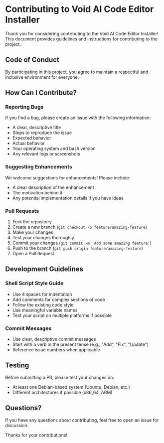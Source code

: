 # Contributing to Void AI Code Editor Installer

Thank you for considering contributing to the Void AI Code Editor Installer! This document provides guidelines and instructions for contributing to the project.

## Code of Conduct

By participating in this project, you agree to maintain a respectful and inclusive environment for everyone.

## How Can I Contribute?

### Reporting Bugs

If you find a bug, please create an issue with the following information:

- A clear, descriptive title
- Steps to reproduce the issue
- Expected behavior
- Actual behavior
- Your operating system and bash version
- Any relevant logs or screenshots

### Suggesting Enhancements

We welcome suggestions for enhancements! Please include:

- A clear description of the enhancement
- The motivation behind it
- Any potential implementation details if you have ideas

### Pull Requests

1. Fork the repository
2. Create a new branch (`git checkout -b feature/amazing-feature`)
3. Make your changes
4. Test your changes thoroughly
5. Commit your changes (`git commit -m 'Add some amazing feature'`)
6. Push to the branch (`git push origin feature/amazing-feature`)
7. Open a Pull Request

## Development Guidelines

### Shell Script Style Guide

- Use 4 spaces for indentation
- Add comments for complex sections of code
- Follow the existing code style
- Use meaningful variable names
- Test your script on multiple platforms if possible

### Commit Messages

- Use clear, descriptive commit messages
- Start with a verb in the present tense (e.g., "Add", "Fix", "Update")
- Reference issue numbers when applicable

## Testing

Before submitting a PR, please test your changes on:

- At least one Debian-based system (Ubuntu, Debian, etc.)
- Different architectures if possible (x86_64, ARM)

## Questions?

If you have any questions about contributing, feel free to open an issue for discussion.

Thanks for your contributions! 